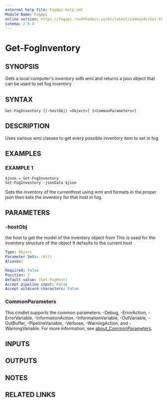 ```yaml
---
external help file: FogApi-help.xml
Module Name: FogApi
online version: https://fogapi.readthedocs.io/en/latest/commands/Get-FogInventory
schema: 2.0.0
---
```


# Get-FogInventory

## SYNOPSIS
Gets a local computer's inventory with wmi and returns 
a json object that can be used to set fog inventory

## SYNTAX

```
Get-FogInventory [[-hostObj] <Object>] [<CommonParameters>]
```

## DESCRIPTION
Uses various wmi classes to get every possible inventory item to set in fog

## EXAMPLES

### EXAMPLE 1
```
$json = Get-FogInventory
Set-FogInventory -jsonData $json
```

Gets the inventory of the currenthost using wmi and formats in the proper json
then sets the inventory for that host in fog.

## PARAMETERS

### -hostObj
the host to get the model of the inventory object from
This is used for the inventory structure of the object
It defaults to the current host

```yaml
Type: Object
Parameter Sets: (All)
Aliases:

Required: False
Position: 1
Default value: (Get-FogHost)
Accept pipeline input: False
Accept wildcard characters: False
```

### CommonParameters
This cmdlet supports the common parameters: -Debug, -ErrorAction, -ErrorVariable, -InformationAction, -InformationVariable, -OutVariable, -OutBuffer, -PipelineVariable, -Verbose, -WarningAction, and -WarningVariable. For more information, see [about_CommonParameters](http://go.microsoft.com/fwlink/?LinkID=113216).

## INPUTS

## OUTPUTS

## NOTES

## RELATED LINKS
